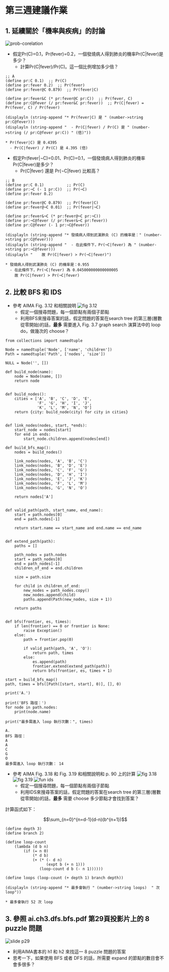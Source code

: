 # 第三週建議作業

## 1. 延續關於「機率與疾病」的討論

![prob-corelation](./prob-corelation.png)

* 假定Pr(C)=0.1，Pr(fever)=0.2，一個發燒病人得到肺炎的機率Pr(C|fever)是多少？
  - 計算Pr(C|fever)/Pr(C)。這一個比例增加多少倍？


```sos
;; A
(define pr:C 0.1)  ;; Pr(C)
(define pr:fever 0.2)  ;; Pr(fever)
(define pr:fever@C 0.879)  ;; Pr(fever|C)

(define pr:fever&C (* pr:fever@C pr:C))  ;; Pr(fever, C)
(define pr:C@fever (/ pr:fever&C pr:fever))  ;; Pr(C|fever) = Pr(fever, C) / Pr(fever)

(displayln (string-append "* Pr(fever|C) 是 " (number->string pr:C@fever)))
(displayln (string-append "  - Pr(C|fever) / Pr(C) 是 " (number->string (/ pr:C@fever pr:C)) " (倍)"))
```

    * Pr(fever|C) 是 0.4395
      - Pr(C|fever) / Pr(C) 是 4.395 (倍)


* 假定Pr(fever|¬C)=0.01、Pr(C)=0.1，一個發燒病人得到肺炎的機率Pr(C|fever)是多少？
  - Pr(C|fever) 還是 Pr(¬C|fever) 比較高？


```sos
;; B
(define pr:C 0.1)          ;; Pr(C)
(define pr:¬C (- 1 pr:C))  ;; Pr(¬C)
(define pr:fever 0.2)

(define pr:fever@C 0.879)  ;; Pr(fever|C)
(define pr:fever@¬C 0.01)  ;; Pr(fever|¬C)

(define pr:fever&¬C (* pr:fever@¬C pr:¬C))
(define pr:¬C@fever (/ pr:fever&¬C pr:fever))
(define pr:C@fever (- 1 pr:¬C@fever))

(displayln (string-append "* 發燒病人得到武漢肺炎 (C) 的機率是：" (number->string pr:C@fever)))
(displayln (string-append "  - 在此條件下，Pr(¬C|fever) 為 " (number->string pr:¬C@fever)))
(displayln "    故 Pr(C|fever) > Pr(¬C|fever)")
```

    * 發燒病人得到武漢肺炎 (C) 的機率是：0.955
      - 在此條件下，Pr(¬C|fever) 為 0.045000000000000005
        故 Pr(C|fever) > Pr(¬C|fever)


## 2. 比較 BFS 和 IDS
* 參考 AIMA Fig. 3.12 和相關說明 ![fig 3.12](./aima-fig-3_12.png)
  - 假定一個搜尋問題，每一個節點有兩個子節點
  - 利用BFS來搜尋答案的話，假定問題的答案在search tree 的第三層(層數從零開始)的話，**最多** 需要進入 Fig. 3.7 graph search 演算法中的 loop do，做幾次的 choose？


```sos
from collections import namedtuple

Node = namedtuple('Node', ['name', 'children'])
Path = namedtuple('Path', ['nodes', 'size'])

NULL = Node('', [])

def build_node(name):
    node = Node(name, [])
    return node


def build_nodes():
    cities = ['A', 'B', 'C', 'D', 'E',
              'F', 'G', 'H', 'I', 'J',
              'K', 'L', 'M', 'N', 'O']
    return {city: build_node(city) for city in cities}

        
def link_nodes(nodes, start, *ends):
    start_node = nodes[start]
    for end in ends:
        start_node.children.append(nodes[end])

def build_bfs_map():
    nodes = build_nodes()
    
    link_nodes(nodes, 'A', 'B', 'C')
    link_nodes(nodes, 'B', 'D', 'E')
    link_nodes(nodes, 'C', 'F', 'G')
    link_nodes(nodes, 'D', 'H', 'I')
    link_nodes(nodes, 'E', 'J', 'K')
    link_nodes(nodes, 'F', 'L', 'M')
    link_nodes(nodes, 'G', 'N', 'O')
    
    return nodes['A']


def valid_path(path, start_name, end_name):
    start = path.nodes[0]
    end = path.nodes[-1]

    return start.name == start_name and end.name == end_name


def extend_path(path):
    paths = []
    
    path_nodes = path.nodes
    start = path_nodes[0]
    end = path_nodes[-1]
    children_of_end = end.children

    size = path.size
    
    for child in children_of_end:
        new_nodes = path_nodes.copy()
        new_nodes.append(child)
        paths.append(Path(new_nodes, size + 1))
        
    return paths


def bfs(frontier, es, times):
    if len(frontier) == 0 or frontier is None:
        raise Exception()
    else:
        path = frontier.pop(0)

        if valid_path(path, 'A', 'O'):
            return path, times
        else:
            es.append(path)
            frontier.extend(extend_path(path))
            return bfs(frontier, es, times + 1)

start = build_bfs_map()
path, times = bfs([Path([start, start], 0)], [], 0)

print('A.')

print('BFS 路徑：')
for node in path.nodes:
    print(node.name)

print("最多需進入 loop 執行次數：", times)
```

    A.
    BFS 路徑：
    A
    A
    C
    G
    O
    最多需進入 loop 執行次數： 14


* 參考 AIMA Fig. 3.18 和 Fig. 3.19 和相關說明和 p. 90 上的計算 ![fig 3.18](./aima-fig-3_18.png) ![fig 3.19](./aima-fig-3_19.png) ![fun ids](./aima-fun-ids.png)
  - 假定一個搜尋問題，每一個節點有兩個子節點
  - 利用IDS來搜尋答案的話，假定問題的答案在search tree 的第三層(層數從零開始)的話，**最多** 需要 choose 多少節點才會找到答案？ 
  
計算函式如下：
  
$$\sum_{n=0}^{n=d-1}(d-n)(b^{n+1})$$


```sos
(define depth 3)
(define branch 2)

(define loop-count
    (lambda (d b n)
        (if (= n 0)
            (* d b)
            (+ (* (- d n)
                  (expt b (+ n 1)))
               (loop-count d b (- n 1))))))
               
(define loops (loop-count (+ depth 1) branch depth))

(displayln (string-append "* 最多會執行 " (number->string loops)  " 次 loop"))
```

    * 最多會執行 52 次 loop


## 3. 參照 ai.ch3.dfs.bfs.pdf 第29頁投影片上的 8 puzzle 問題

![slide p29](./slide-ch3-p29.png)

* 利用AIMA書本的 h1 和 h2 來找這一 8 puzzle 問題的答案
* 思考一下，如果使用 BFS 或者 DFS 的話，所需要 expand 的節點的數目會不會多很多？


```sos

```
